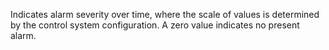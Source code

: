 Indicates alarm severity over time, where the scale of values is determined by the control system configuration.  A zero value indicates no present alarm.
